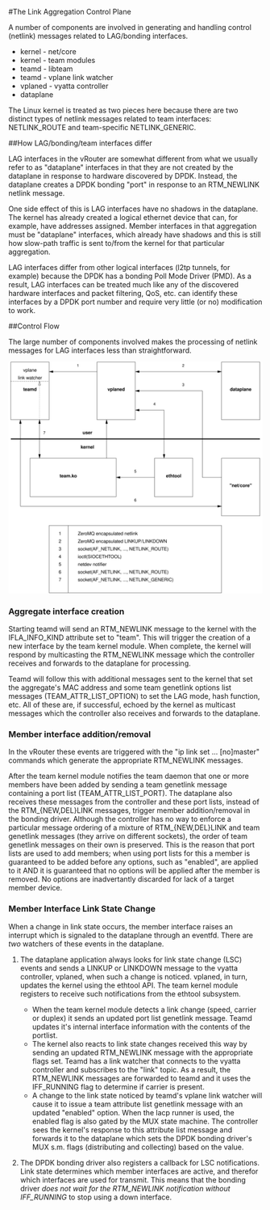#The Link Aggregation Control Plane

A number of components are involved in generating and handling control
(netlink) messages related to LAG/bonding interfaces.

* kernel - net/core
* kernel - team modules
* teamd - libteam
* teamd - vplane link watcher
* vplaned - vyatta controller
* dataplane

The Linux kernel is treated as two pieces here because there are two
distinct types of netlink messages related to team interfaces:
NETLINK_ROUTE and team-specific NETLINK_GENERIC.

##How LAG/bonding/team interfaces differ

LAG interfaces in the vRouter are somewhat different from what we usually
refer to as "dataplane" interfaces in that they are not created by the
dataplane in response to hardware discovered by DPDK.
Instead, the dataplane creates a DPDK bonding "port" in response to an
RTM_NEWLINK netlink message.

One side effect of this is LAG interfaces have no shadows in the
dataplane.
The kernel has already created a logical ethernet device that can,
for example, have addresses assigned.
Member interfaces in that aggregation must be "dataplane" interfaces,
which already have shadows and this is still how slow-path traffic is
sent to/from the kernel for that particular aggregation.

LAG interfaces differ from other logical interfaces (l2tp tunnels,
for example) because the DPDK has a bonding Poll Mode Driver (PMD).
As a result, LAG interfaces can be treated much like any of the discovered
hardware interfaces and packet filtering, QoS, etc. can identify
these interfaces by a DPDK port number and require very little (or no)
modification to work.

##Control Flow

The large number of components involved makes the processing of netlink
messages for LAG interfaces less than straightforward.

![Fig. 1](control-flow-fig1.svg)

### Aggregate interface creation

Starting teamd will send an RTM_NEWLINK message to the kernel with the
IFLA_INFO_KIND attribute set to "team".
This will trigger the creation of a new interface by the team kernel module.
When complete, the kernel will respond by multicasting the RTM_NEWLINK
message which the controller receives and forwards to the dataplane for
processing.

Teamd will follow this with additional messages sent to the kernel that
set the aggregate's MAC address and some team genetlink options list
messages (TEAM_ATTR_LIST_OPTION) to set the LAG mode, hash function, etc.
All of these are, if successful, echoed by the kernel as multicast
messages which the controller also receives and forwards to the dataplane.

### Member interface addition/removal

In the vRouter these events are triggered with the "ip link set
... [no]master" commands which generate the appropriate RTM_NEWLINK
messages.

After the team kernel module notifies the team daemon that one or more
members have been added by sending a team genetlink message containing
a port list (TEAM_ATTR_LIST_PORT).
The dataplane also receives these messages from the controller and
these port lists, instead of the RTM_{NEW,DEL}LINK messages, trigger member
addition/removal in the bonding driver.
Although the controller has no way to enforce a particular message
ordering of a mixture of RTM_{NEW,DEL}LINK and team genetlink messages (they
arrive on different sockets), the order of team genetlink messages on
their own is preserved.
This is the reason that port lists are used to add members; when using
port lists for this a member is guaranteed to be added before any options,
such as "enabled", are applied to it AND it is guaranteed that no options
will be applied after the member is removed.
No options are inadvertantly discarded for lack of a target member device.

### Member Interface Link State Change

When a change in link state occurs, the member interface raises an
interrupt which is signaled to the dataplane through an eventfd.
There are _two_ watchers of these events in the dataplane.

1. The dataplane application always looks for link state change (LSC) events
and sends a LINKUP or LINKDOWN message to the vyatta controller, vplaned,
when such a change is noticed.
vplaned, in turn, updates the kernel using the ethtool API.
The team kernel module registers to receive such notifications from the ethtool
subsystem.

    * When the team kernel module detects a link change (speed, carrier or duplex) it
    sends an updated port list genetlink message.
    Teamd updates it's internal interface information with the contents of the portlist.
    * The kernel also reacts to link state changes received this way by sending an
    updated RTM_NEWLINK message with the appropriate flags set.
    Teamd has a link watcher that connects to the vyatta controller and
    subscribes to the "link" topic.
    As a result, the RTM_NEWLINK messages are forwarded to teamd and it uses the
    IFF_RUNNING flag to determine if carrier is present.
    * A change to the link state noticed by teamd's vplane link watcher
    will cause it to issue a team attribute list genetlink message with an
    updated "enabled" option.
    When the lacp runner is used, the enabled flag is also gated by the MUX
    state machine.
    The controller sees the kernel's response to this attribute list message
    and forwards it to the dataplane which sets the DPDK bonding driver's MUX
    s.m. flags (distributing and collecting) based on the value.

1. The DPDK bonding driver also registers a callback for LSC notifications.
Link state determines which member interfaces are active, and therefor
which interfaces are used for transmit.
This means that the bonding driver _does not wait for the RTM_NEWLINK
notification without IFF_RUNNING_ to stop using a down interface.

